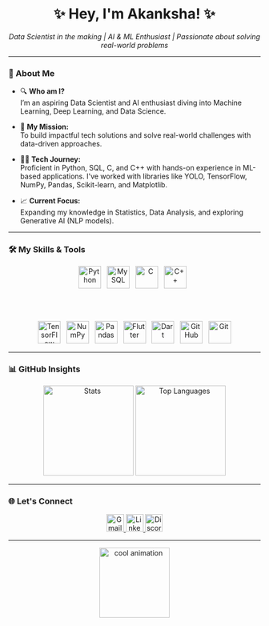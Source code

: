 <h1 align="center">✨ Hey, I'm Akanksha! ✨</h1>

<p align="center">
  <em>Data Scientist in the making | AI & ML Enthusiast | Passionate about solving real-world problems</em>
</p>

<hr>

### 🌟 About Me

- 🔍 **Who am I?**  
  I’m an aspiring Data Scientist and AI enthusiast diving into Machine Learning, Deep Learning, and Data Science.
  
- 🚀 **My Mission:**  
  To build impactful tech solutions and solve real-world challenges with data-driven approaches.
  
- 👩‍💻 **Tech Journey:**  
  Proficient in Python, SQL, C, and C++ with hands-on experience in ML-based applications. I've worked with libraries like YOLO, TensorFlow, NumPy, Pandas, Scikit-learn, and Matplotlib.
  
- 📈 **Current Focus:**  
  Expanding my knowledge in Statistics, Data Analysis, and exploring Generative AI (NLP models).

<hr>

### 🛠️ My Skills & Tools

<div align="center">
  <!-- Languages -->
  <img src="https://cdn.jsdelivr.net/gh/devicons/devicon/icons/python/python-original.svg" height="45" alt="Python" />&nbsp;&nbsp;
  <img src="https://cdn.jsdelivr.net/gh/devicons/devicon/icons/mysql/mysql-original.svg" height="45" alt="MySQL" />&nbsp;&nbsp;
  <img src="https://cdn.jsdelivr.net/gh/devicons/devicon/icons/c/c-original.svg" height="45" alt="C" />&nbsp;&nbsp;
  <img src="https://cdn.jsdelivr.net/gh/devicons/devicon/icons/cplusplus/cplusplus-original.svg" height="45" alt="C++" />&nbsp;&nbsp;

  <br/><br/>

  <!-- Frameworks & Tools -->
  <img src="https://cdn.jsdelivr.net/gh/devicons/devicon/icons/tensorflow/tensorflow-original.svg" height="45" alt="TensorFlow" />&nbsp;&nbsp;
  <img src="https://cdn.jsdelivr.net/gh/devicons/devicon/icons/numpy/numpy-original.svg" height="45" alt="NumPy" />&nbsp;&nbsp;
  <img src="https://cdn.jsdelivr.net/gh/devicons/devicon/icons/pandas/pandas-original.svg" height="45" alt="Pandas" />&nbsp;&nbsp;
  <img src="https://cdn.jsdelivr.net/gh/devicons/devicon/icons/flutter/flutter-original.svg" height="45" alt="Flutter" />&nbsp;&nbsp;
  <img src="https://cdn.jsdelivr.net/gh/devicons/devicon/icons/dart/dart-original.svg" height="45" alt="Dart" />&nbsp;&nbsp;
  <img src="https://cdn.jsdelivr.net/gh/devicons/devicon/icons/github/github-original.svg" height="45" alt="GitHub" />&nbsp;&nbsp;
  <img src="https://cdn.jsdelivr.net/gh/devicons/devicon/icons/git/git-original.svg" height="45" alt="Git" />
</div>

<hr>

### 📊 GitHub Insights

<div align="center">
  <img src="https://github-readme-stats.vercel.app/api?username=akankshacore&show_icons=true&count_private=true&theme=dracula&cache_seconds=300" height="180" alt="Stats" />
  <img src="https://github-readme-stats.vercel.app/api/top-langs?username=akankshacore&layout=compact&theme=dracula&cache_seconds=300" height="180" alt="Top Languages" />
</div>

<hr>

### 🌐 Let's Connect

<div align="center">
  <a href="mailto:akankshaprashar5244@gmail.com" target="_blank">
    <img src="https://img.shields.io/badge/Gmail-D14836?style=for-the-badge&logo=gmail&logoColor=white" height="35" alt="Gmail"/>
  </a>
  <a href="https://www.linkedin.com/in/akanksha127" target="_blank">
    <img src="https://img.shields.io/badge/LinkedIn-0077B5?style=for-the-badge&logo=linkedin&logoColor=white" height="35" alt="LinkedIn"/>
  </a>
  <a href="https://discord.com/users/90s.neo" target="_blank">
    <img src="https://img.shields.io/badge/Discord-90s.neo-7289DA?style=for-the-badge&logo=discord&logoColor=white" height="35" alt="Discord"/>
  </a>
</div>

<hr>

<div align="center">
  <img src="https://i.imgflip.com/65efzo.gif" height="140" alt="cool animation" />
</div>
